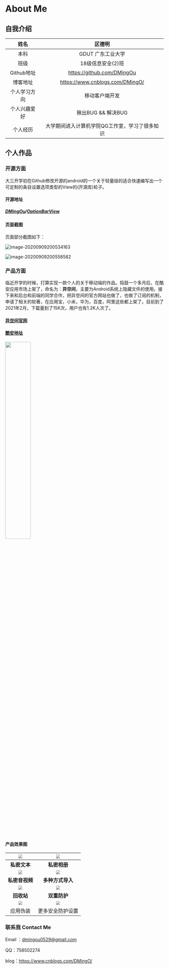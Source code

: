 # About Me

## 自我介绍

|     姓名     |                      区德明                      |
| :----------: | :----------------------------------------------: |
|     本科     |                GDUT 广东工业大学                 |
|     班级     |                18级信息安全(2)班                 |
|  Github地址  |            https://github.com/DMingOu            |
|   博客地址   |         https://www.cnblogs.com/DMingO/          |
| 个人学习方向 |              移动客户端开发              |
| 个人兴趣爱好 |                揪出BUG && 解决BUG                |
|   个人经历   | 大学期间进入计算机学院QG工作室，学习了很多知识 |


## 个人作品

### 开源方面

大三开学初在Github修改开源的android的一个关于轻量级的适合快速编写出一个可定制的条目设置选项类型的View的(开源库)轮子。

#### 开源地址

##### [DMingOu](https://github.com/DMingOu)/**[OptionBarView](https://github.com/DMingOu/OptionBarView)**

#### 页面截图

页面部分截图如下：

![image-20200909200534163](http://picbed-dmingou.oss-cn-shenzhen.aliyuncs.com/img/image-20200909200534163.png)

![image-20200909200558582](http://picbed-dmingou.oss-cn-shenzhen.aliyuncs.com/img/image-20200909200558582.png)





### 产品方面

临近开学的时候，打算实现一款个人的关于移动端的作品。捣鼓一个多月后，在酷安应用市场上架了，命名为：**异空间**，主要为Android系统上隐藏文件的使用。接下来和后台和前端的同学合作，把异空间的官方网站也做了，也做了订阅的机制，申请了相关的软著，在应用宝，小米，华为，百度，阿里这些都上架了。目前到了2021年2月，下载量到了15K次，用户也有1.2K人次了。

#### [异空间官网](http://ectopicsapce.top)

#### [酷安地址](https://www.coolapk.com/apk/273102)



<img src="https://picbed-dmingou.oss-cn-shenzhen.aliyuncs.com/img/20210223142136.png" width="40%" height="40%">

#### 产品效果图

| <img src="http://picbed-dmingou.oss-cn-shenzhen.aliyuncs.com/img/图1.png" style="zoom: 80%;" /> | <img src="http://picbed-dmingou.oss-cn-shenzhen.aliyuncs.com/img/图2.png" style="zoom: 80%;" /> |
| :----------------------------------------------------------: | :----------------------------------------------------------: |
|                         **私密文本**                         |                         **私密相册**                         |
| <img src="http://picbed-dmingou.oss-cn-shenzhen.aliyuncs.com/img/图3.png" style="zoom: 80%;" /> | <img src="http://picbed-dmingou.oss-cn-shenzhen.aliyuncs.com/img/图4.png" style="zoom:80%;" /> |
|                        **私密音视频**                        |                       **多种方式导入**                       |
| <img src="http://picbed-dmingou.oss-cn-shenzhen.aliyuncs.com/img/图5.png" style="zoom:80%;" /> | <img src="http://picbed-dmingou.oss-cn-shenzhen.aliyuncs.com/img/图6.png" style="zoom:80%;" /> |
|                          **回收站**                          |                         **双重防护**                         |
| <img src="http://picbed-dmingou.oss-cn-shenzhen.aliyuncs.com/img/图7.png" style="zoom:80%;" /> | <img src="http://picbed-dmingou.oss-cn-shenzhen.aliyuncs.com/img/图8.png" style="zoom:80%;" /> |
|                           应用伪装                           |                       更多安全防护设置                       |

### 联系我 Contact Me
Email ：dmingou0529@gmail.com

QQ：758502274

blog：https://www.cnblogs.com/DMingO/
